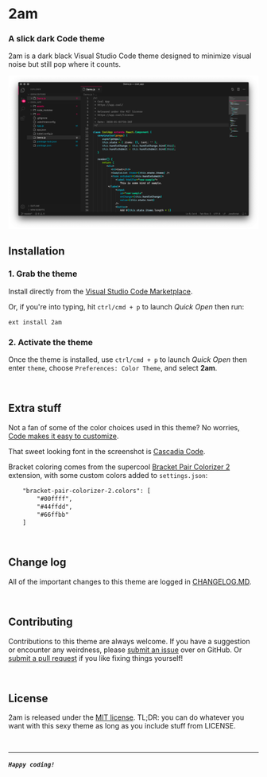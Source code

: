 # 2am

### A slick dark Code theme

2am is a dark black Visual Studio Code theme designed to minimize visual noise but still pop where it counts.

![ScreenShot](https://raw.githubusercontent.com/33p/2am/master/screenshot.png)

## Installation

### 1. Grab the theme
Install directly from the [Visual Studio Code Marketplace](https://marketplace.visualstudio.com/items?itemName=33p.2am).

Or, if you're into typing, hit `ctrl/cmd + p` to launch *Quick Open* then run:
```
ext install 2am
```

### 2. Activate the theme

Once the theme is installed, use `ctrl/cmd + p` to launch *Quick Open* then enter `theme`, choose `Preferences: Color Theme`, and select **2am**.

<br />

## Extra stuff

Not a fan of some of the color choices used in this theme? No worries, [Code makes it easy to customize](https://code.visualstudio.com/api/references/theme-color).

That sweet looking font in the screenshot is [Cascadia Code](https://github.com/microsoft/cascadia-code).

Bracket coloring comes from the supercool [Bracket Pair Colorizer 2](https://marketplace.visualstudio.com/items?itemName=CoenraadS.bracket-pair-colorizer-2) extension, with some custom colors added to `settings.json`:

```
    "bracket-pair-colorizer-2.colors": [
        "#00ffff",
        "#44ffdd",
        "#66ffbb"
    ]
```

<br />

## Change log

All of the important changes to this theme are logged in [CHANGELOG.MD](https://github.com/33p/2am/blob/master/CHANGELOG.md).

<br />

## Contributing

Contributions to this theme are always welcome. If you have a suggestion or encounter any weirdness, please [submit an issue](https://github.com/33p/2am/issues) over on GitHub. Or [submit a pull request](https://github.com/33p/2am) if you like fixing things yourself!

<br />

## License

2am is released under the [MIT license](https://github.com/33p/2am/blob/master/LICENSE). TL;DR: you can do whatever you want with this sexy theme as long as you include stuff from LICENSE.

<br />

---

***`Happy coding!`***